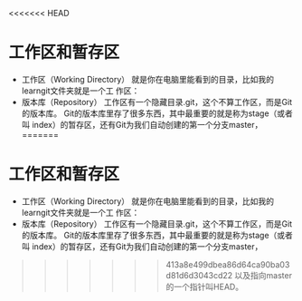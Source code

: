 <<<<<<< HEAD
# 工作区和暂存区
+ 工作区（Working Directory）
就是你在电脑里能看到的目录，比如我的learngit文件夹就是一个工
作区：
+ 版本库（Repository）
工作区有一个隐藏目录.git，这个不算工作区，而是Git的版本库。
Git的版本库里存了很多东西，其中最重要的就是称为stage（或者
叫
index）的暂存区，还有Git为我们自动创建的第一个分支master，
=======
# 工作区和暂存区
+ 工作区（Working Directory）
就是你在电脑里能看到的目录，比如我的learngit文件夹就是一个工
作区：
+ 版本库（Repository）
工作区有一个隐藏目录.git，这个不算工作区，而是Git的版本库。
Git的版本库里存了很多东西，其中最重要的就是称为stage（或者
叫
index）的暂存区，还有Git为我们自动创建的第一个分支master，
>>>>>>> 413a8e499dbea86d64ca90ba03d81d6d3043cd22
以及指向master的一个指针叫HEAD。